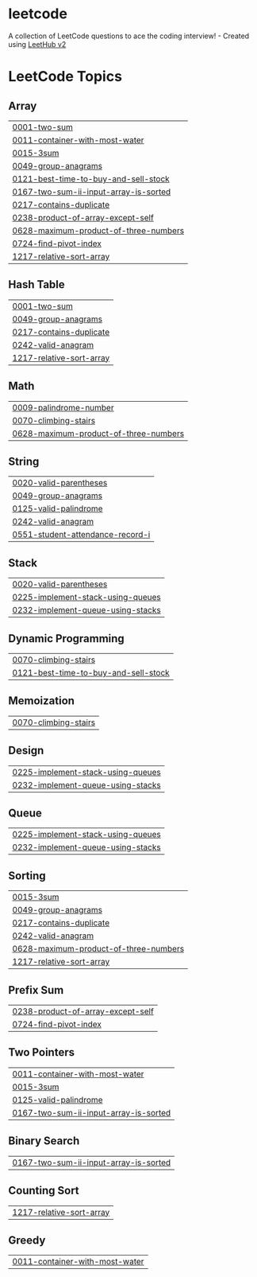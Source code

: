 # leetcode
A collection of LeetCode questions to ace the coding interview! - Created using [LeetHub v2](https://github.com/arunbhardwaj/LeetHub-2.0)

<!---LeetCode Topics Start-->
# LeetCode Topics
## Array
|  |
| ------- |
| [0001-two-sum](https://github.com/ruchakothikar/leetcode/tree/master/0001-two-sum) |
| [0011-container-with-most-water](https://github.com/ruchakothikar/leetcode/tree/master/0011-container-with-most-water) |
| [0015-3sum](https://github.com/ruchakothikar/leetcode/tree/master/0015-3sum) |
| [0049-group-anagrams](https://github.com/ruchakothikar/leetcode/tree/master/0049-group-anagrams) |
| [0121-best-time-to-buy-and-sell-stock](https://github.com/ruchakothikar/leetcode/tree/master/0121-best-time-to-buy-and-sell-stock) |
| [0167-two-sum-ii-input-array-is-sorted](https://github.com/ruchakothikar/leetcode/tree/master/0167-two-sum-ii-input-array-is-sorted) |
| [0217-contains-duplicate](https://github.com/ruchakothikar/leetcode/tree/master/0217-contains-duplicate) |
| [0238-product-of-array-except-self](https://github.com/ruchakothikar/leetcode/tree/master/0238-product-of-array-except-self) |
| [0628-maximum-product-of-three-numbers](https://github.com/ruchakothikar/leetcode/tree/master/0628-maximum-product-of-three-numbers) |
| [0724-find-pivot-index](https://github.com/ruchakothikar/leetcode/tree/master/0724-find-pivot-index) |
| [1217-relative-sort-array](https://github.com/ruchakothikar/leetcode/tree/master/1217-relative-sort-array) |
## Hash Table
|  |
| ------- |
| [0001-two-sum](https://github.com/ruchakothikar/leetcode/tree/master/0001-two-sum) |
| [0049-group-anagrams](https://github.com/ruchakothikar/leetcode/tree/master/0049-group-anagrams) |
| [0217-contains-duplicate](https://github.com/ruchakothikar/leetcode/tree/master/0217-contains-duplicate) |
| [0242-valid-anagram](https://github.com/ruchakothikar/leetcode/tree/master/0242-valid-anagram) |
| [1217-relative-sort-array](https://github.com/ruchakothikar/leetcode/tree/master/1217-relative-sort-array) |
## Math
|  |
| ------- |
| [0009-palindrome-number](https://github.com/ruchakothikar/leetcode/tree/master/0009-palindrome-number) |
| [0070-climbing-stairs](https://github.com/ruchakothikar/leetcode/tree/master/0070-climbing-stairs) |
| [0628-maximum-product-of-three-numbers](https://github.com/ruchakothikar/leetcode/tree/master/0628-maximum-product-of-three-numbers) |
## String
|  |
| ------- |
| [0020-valid-parentheses](https://github.com/ruchakothikar/leetcode/tree/master/0020-valid-parentheses) |
| [0049-group-anagrams](https://github.com/ruchakothikar/leetcode/tree/master/0049-group-anagrams) |
| [0125-valid-palindrome](https://github.com/ruchakothikar/leetcode/tree/master/0125-valid-palindrome) |
| [0242-valid-anagram](https://github.com/ruchakothikar/leetcode/tree/master/0242-valid-anagram) |
| [0551-student-attendance-record-i](https://github.com/ruchakothikar/leetcode/tree/master/0551-student-attendance-record-i) |
## Stack
|  |
| ------- |
| [0020-valid-parentheses](https://github.com/ruchakothikar/leetcode/tree/master/0020-valid-parentheses) |
| [0225-implement-stack-using-queues](https://github.com/ruchakothikar/leetcode/tree/master/0225-implement-stack-using-queues) |
| [0232-implement-queue-using-stacks](https://github.com/ruchakothikar/leetcode/tree/master/0232-implement-queue-using-stacks) |
## Dynamic Programming
|  |
| ------- |
| [0070-climbing-stairs](https://github.com/ruchakothikar/leetcode/tree/master/0070-climbing-stairs) |
| [0121-best-time-to-buy-and-sell-stock](https://github.com/ruchakothikar/leetcode/tree/master/0121-best-time-to-buy-and-sell-stock) |
## Memoization
|  |
| ------- |
| [0070-climbing-stairs](https://github.com/ruchakothikar/leetcode/tree/master/0070-climbing-stairs) |
## Design
|  |
| ------- |
| [0225-implement-stack-using-queues](https://github.com/ruchakothikar/leetcode/tree/master/0225-implement-stack-using-queues) |
| [0232-implement-queue-using-stacks](https://github.com/ruchakothikar/leetcode/tree/master/0232-implement-queue-using-stacks) |
## Queue
|  |
| ------- |
| [0225-implement-stack-using-queues](https://github.com/ruchakothikar/leetcode/tree/master/0225-implement-stack-using-queues) |
| [0232-implement-queue-using-stacks](https://github.com/ruchakothikar/leetcode/tree/master/0232-implement-queue-using-stacks) |
## Sorting
|  |
| ------- |
| [0015-3sum](https://github.com/ruchakothikar/leetcode/tree/master/0015-3sum) |
| [0049-group-anagrams](https://github.com/ruchakothikar/leetcode/tree/master/0049-group-anagrams) |
| [0217-contains-duplicate](https://github.com/ruchakothikar/leetcode/tree/master/0217-contains-duplicate) |
| [0242-valid-anagram](https://github.com/ruchakothikar/leetcode/tree/master/0242-valid-anagram) |
| [0628-maximum-product-of-three-numbers](https://github.com/ruchakothikar/leetcode/tree/master/0628-maximum-product-of-three-numbers) |
| [1217-relative-sort-array](https://github.com/ruchakothikar/leetcode/tree/master/1217-relative-sort-array) |
## Prefix Sum
|  |
| ------- |
| [0238-product-of-array-except-self](https://github.com/ruchakothikar/leetcode/tree/master/0238-product-of-array-except-self) |
| [0724-find-pivot-index](https://github.com/ruchakothikar/leetcode/tree/master/0724-find-pivot-index) |
## Two Pointers
|  |
| ------- |
| [0011-container-with-most-water](https://github.com/ruchakothikar/leetcode/tree/master/0011-container-with-most-water) |
| [0015-3sum](https://github.com/ruchakothikar/leetcode/tree/master/0015-3sum) |
| [0125-valid-palindrome](https://github.com/ruchakothikar/leetcode/tree/master/0125-valid-palindrome) |
| [0167-two-sum-ii-input-array-is-sorted](https://github.com/ruchakothikar/leetcode/tree/master/0167-two-sum-ii-input-array-is-sorted) |
## Binary Search
|  |
| ------- |
| [0167-two-sum-ii-input-array-is-sorted](https://github.com/ruchakothikar/leetcode/tree/master/0167-two-sum-ii-input-array-is-sorted) |
## Counting Sort
|  |
| ------- |
| [1217-relative-sort-array](https://github.com/ruchakothikar/leetcode/tree/master/1217-relative-sort-array) |
## Greedy
|  |
| ------- |
| [0011-container-with-most-water](https://github.com/ruchakothikar/leetcode/tree/master/0011-container-with-most-water) |
<!---LeetCode Topics End-->